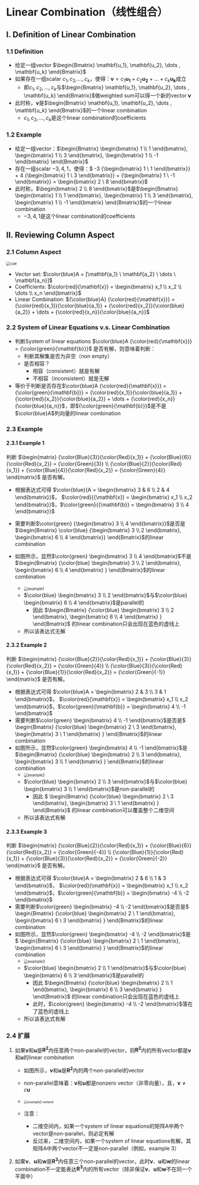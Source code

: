 # Linear Combination（线性组合）

## I. Definition of Linear Combination

### 1.1 Definition

* 给定一组vector $\begin{Bmatrix} \mathbf{u_1}, \mathbf{u_2}, \dots , \mathbf{u_k} \end{Bmatrix}$
* 如果存在一组scalar $c_1, c_2, \dots, c_k$，使得：$\mathbf{v} = c_1 \mathbf{u_1} + c_2 \mathbf{u_2} + \dots + c_k \mathbf{u_k}$成立
  * 即$c_1, c_2, \dots, c_k$与$\begin{Bmatrix} \mathbf{u_1}, \mathbf{u_2}, \dots , \mathbf{u_k} \end{Bmatrix}$做weighted sum可以得一个新的vector $\mathbf{v}$
* 此时称，$\mathbf{v}$是$\begin{Bmatrix} \mathbf{u_1}, \mathbf{u_2}, \dots , \mathbf{u_k} \end{Bmatrix}$的一个linear combination
  * $c_1, c_2, \dots, c_k$是这个linear combination的coefficients



### 1.2 Example

* 给定一组vector：$\begin{Bmatrix} \begin{bmatrix} 1 \\ 1 \end{bmatrix}, \begin{bmatrix} 1 \\ 3 \end{bmatrix}, \begin{bmatrix} 1 \\ -1 \end{bmatrix} \end{Bmatrix}$
* 存在一组scalar $-3, 4, 1$，使得：$ -3 {\begin{bmatrix} 1 \\ 1 \end{bmatrix}} + 4 {\begin{bmatrix} 1 \\ 3 \end{bmatrix}} + {\begin{bmatrix} 1 \\ -1 \end{bmatrix}} = \begin{bmatrix} 2 \\ 8 \end{bmatrix}$
* 此时称，$\begin{bmatrix} 2 \\ 8 \end{bmatrix}$是$\begin{Bmatrix} \begin{bmatrix} 1 \\ 1 \end{bmatrix}, \begin{bmatrix} 1 \\ 3 \end{bmatrix}, \begin{bmatrix} 1 \\ -1 \end{bmatrix} \end{Bmatrix}$的一个linear combination
  * $-3, 4, 1$是这个linear combination的coefficients



## II. Reviewing Column Aspect

### 2.1 Column Aspect

<img src="CAE.jpg" alt="cae" style="zoom:70%;" />

* Vector set: $\color{blue}A = [\mathbf{a_1} \ \mathbf{a_2} \ \dots \ \mathbf{a_n}]$
* Coefficients: $\color{red}{\mathbf{x}} = \begin{bmatrix} x_1 \\ x_2 \\ \dots \\ x_n \end{bmatrix}$
* Linear Combination: ${\color{blue}A} {\color{red}{\mathbf{x}}} = {\color{red}{x_1}}{\color{blue}{a_1}} + {\color{red}{x_2}}{\color{blue}{a_2}} + \dots + {\color{red}{x_n}}{\color{blue}{a_n}}$  



###  2.2 System of Linear Equations v.s. Linear Combination

* 判断System of  linear equations $\color{blue}A {\color{red}{\mathbf{x}}} = {\color{green}{\mathbf{b}}}$ 是否有解，则意味着判断：
  * 判断其解集是否为非空（non empty）
  * 是否相容？
    * 相容（consistent）就是有解
    * 不相容（inconsistent）就是无解
* 等价于判断是否存在$\color{blue}A {\color{red}{\mathbf{x}}} = {\color{green}{\mathbf{b}}}  = {\color{red}{x_1}}{\color{blue}{a_1}} + {\color{red}{x_2}}{\color{blue}{a_2}} + \dots + {\color{red}{x_n}}{\color{blue}{a_n}}$，即${\color{green}{\mathbf{b}}}$是不是$\color{blue}A$列向量的linear combination 



### 2.3 Example

#### 2.3.1 Example 1

判断 $\begin{matrix} {\color{Blue}{3}}{\color{Red}{x_1}} + {\color{Blue}{6}}{\color{Red}{x_2}} = {\color{Green}{3}} \\ {\color{Blue}{2}}{\color{Red}{x_1}} + {\color{Blue}{4}}{\color{Red}{x_2}} = {\color{Green}{4}} \end{matrix}$ 是否有解。

* 根据表达式可得 $\color{blue}{A = \begin{bmatrix} 3 & 6 \\ 2 & 4 \end{bmatrix}}$， $\color{red}{{\mathbf{x}} = \begin{bmatrix} x_1 \\ x_2 \end{bmatrix}}$，$\color{green}{{\mathbf{b}} = \begin{bmatrix} 3 \\ 4 \end{bmatrix}}$

* 需要判断$\color{green} {\begin{bmatrix} 3 \\ 4 \end{bmatrix}}$是否是$\begin{Bmatrix} \color{blue} {\begin{bmatrix} 3 \\ 2 \end{bmatrix}, \begin{bmatrix} 6 \\ 4 \end{bmatrix}} \end{Bmatrix}$的linear combination

* 如图所示，显然$\color{green} \begin{bmatrix} 3 \\ 4 \end{bmatrix}$不是 $\begin{Bmatrix} {\color{blue} \begin{bmatrix} 3 \\ 2 \end{bmatrix}, \begin{bmatrix} 6 \\ 4 \end{bmatrix} } \end{Bmatrix}$的linear combination

  * <img src="e1pl.jpg" alt="example1" style="zoom:70%;" />
  * $\color{blue} \begin{bmatrix} 3 \\ 2 \end{bmatrix}$与$\color{blue} \begin{bmatrix} 6 \\ 4 \end{bmatrix}$是parallel的
    * 因此 $\begin{Bmatrix} {\color{blue} \begin{bmatrix} 3 \\ 2 \end{bmatrix}, \begin{bmatrix} 6 \\ 4 \end{bmatrix} } \end{Bmatrix}$ 的linear combination只会出现在蓝色的虚线上
  * 所以该表达式无解

  

#### 2.3.2 Example 2

判断 $\begin{matrix} {\color{Blue}{2}}{\color{Red}{x_1}} + {\color{Blue}{3}}{\color{Red}{x_2}} = {\color{Green}{4}} \\ {\color{Blue}{3}}{\color{Red}{x_1}} + {\color{Blue}{1}}{\color{Red}{x_2}} = {\color{Green}{-1}} \end{matrix}$ 是否有解。

* 根据表达式可得 $\color{blue}A = \begin{bmatrix} 2 & 3 \\ 3 & 1 \end{bmatrix}$， $\color{red}{\mathbf{x}} = \begin{bmatrix} x_1 \\ x_2 \end{bmatrix}$，$\color{green}{\mathbf{b}} = \begin{bmatrix} 4 \\ -1 \end{bmatrix}$
* 需要判断$\color{green} \begin{bmatrix} 4 \\ -1 \end{bmatrix}$是否是$ \begin{Bmatrix} {\color{blue} \begin{bmatrix} 2 \\ 3 \end{bmatrix}, \begin{bmatrix} 3 \\ 1 \end{bmatrix} } \end{Bmatrix}$的linear combination
* 如图所示，显然$\color{green} \begin{bmatrix} 4 \\ -1 \end{bmatrix}$是 $\begin{Bmatrix} {\color{blue} \begin{bmatrix} 2 \\ 3 \end{bmatrix}, \begin{bmatrix} 3 \\ 1 \end{bmatrix} } \end{Bmatrix}$的linear combination
  * <img src="e2np.jpg" alt="example2" style="zoom:70%;" />
  * $\color{blue} \begin{bmatrix} 2 \\ 3 \end{bmatrix}$与$\color{blue} \begin{bmatrix} 3 \\ 1 \end{bmatrix}$是non-parallel的
    * 因此 $ \begin{Bmatrix} {\color{blue} \begin{bmatrix} 2 \\ 3 \end{bmatrix}, \begin{bmatrix} 3 \\ 1 \end{bmatrix} } \end{Bmatrix}$ 的linear combination可以覆盖整个二维空间 
  * 所以该表达式有解



#### 2.3.3 Example 3

判断 $\begin{matrix} {\color{Blue}{2}}{\color{Red}{x_1}} + {\color{Blue}{6}}{\color{Red}{x_2}} = {\color{Green}{-4}} \\ {\color{Blue}{1}}{\color{Red}{x_1}} + {\color{Blue}{3}}{\color{Red}{x_2}} = {\color{Green}{-2}} \end{matrix}$ 是否有解。

* 根据表达式可得 $\color{blue}A = \begin{bmatrix} 2 & 6 \\ 1 & 3 \end{bmatrix}$， $\color{red}{\mathbf{x}} = \begin{bmatrix} x_1 \\ x_2 \end{bmatrix}$，$\color{green}{\mathbf{b}} = \begin{bmatrix} -4 \\ -2 \end{bmatrix}$
* 需要判断$\color{green} \begin{bmatrix} -4 \\ -2 \end{bmatrix}$是否是$ \begin{Bmatrix} {\color{blue} \begin{bmatrix} 2 \\ 1 \end{bmatrix}, \begin{bmatrix} 6 \\ 3 \end{bmatrix} } \end{Bmatrix}$的linear combination
* 如图所示，显然$\color{green} \begin{bmatrix} -4 \\ -2 \end{bmatrix}$是$ \begin{Bmatrix} {\color{blue} \begin{bmatrix} 2 \\ 1 \end{bmatrix}, \begin{bmatrix} 6 \\ 3 \end{bmatrix} } \end{Bmatrix}$的linear combination
  * <img src="e3pl.jpg" alt="example3" style="zoom:70%;" />
  * $\color{blue} \begin{bmatrix} 2 \\ 1 \end{bmatrix}$与$\color{blue} \begin{bmatrix} 6 \\ 3 \end{bmatrix}$是parallel的
    * 因此 $\begin{Bmatrix} {\color{blue} \begin{bmatrix} 2 \\ 1 \end{bmatrix}, \begin{bmatrix} 6 \\ 3 \end{bmatrix} } \end{Bmatrix}$ 的linear combination只会出现在蓝色的虚线上
    * 此时，$\color{green} \begin{bmatrix} -4 \\ -2 \end{bmatrix}$落在了蓝色的虚线上
  * 所以该表达式有解



### 2.4 扩展

1. 如果$\mathbf{v}$和$\mathbf{u}$是$\mathbf{R^2}$内任意两个non-parallel的vector，则$\mathbf{R^2}$内的所有vector都是$\mathbf{v}$和$\mathbf{u}$的linear combination

   * 如图所示，$\mathbf{v}$和$\mathbf{u}$是$\mathbf{R^2}$内的两个non-parallel的vector
   * non-parallel意味着：$\mathbf{v}$和$\mathbf{u}$都是nonzero vector（非零向量），且，$\mathbf{v} \neq c \mathbf{u}$
   * <img src="e2e.jpg" alt="example2-extend" style="zoom:60%;" />

   * 注意：
     * 二维空间内，如果一个system of linear equations的矩阵A中两个vector是non-parallel，则必定有解
     * 反过来，二维空间内，如果一个system of linear equations有解，其矩阵A中两个vector不一定是non-parallel（例如，example 3）

2. 如果$\mathbf{v}$、$\mathbf{u}$和$\mathbf{w}$是$\mathbf{R^3}$内任意三个non-parallel的vector，此时$\mathbf{v}$、$\mathbf{u}$和$\mathbf{w}$的linear combination不一定能表达$\mathbf{R^3}$内的所有vector（除非保证$\mathbf{v}$、$\mathbf{u}$和$\mathbf{w}$不在同一个平面中）

